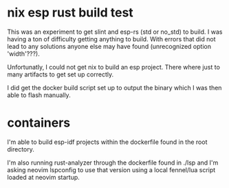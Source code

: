 # nix esp rust build test

This was an experiment to get slint and esp-rs (std or no_std) to build. I was having a ton of difficulty getting anything to build. With errors that did not lead to any solutions anyone else may have found (unrecognized option 'width'???). 

Unfortunatly, I could not get nix to build an esp project. There where just to many artifacts to get set up correctly. 

I did get the docker build script set up to output the binary which I was then able to flash manually.


# containers

I'm able to build esp-idf projects within the dockerfile found in the root directory. 

I'm also running rust-analyzer through the dockerfile found in ./lsp and I'm asking neovim lspconfig to use that version using a local fennel/lua script loaded at neovim startup.
